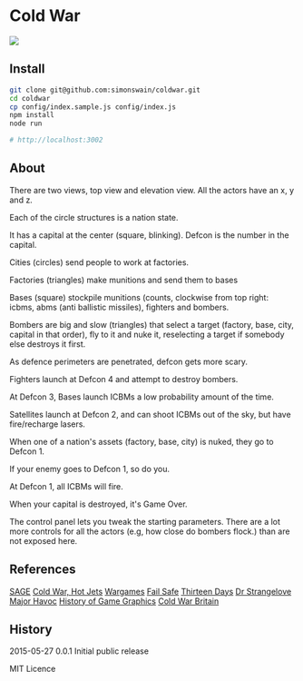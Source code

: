 # Cold War

![](http://i.imgur.com/PNsaof4.gif) 

## Install

```bash
git clone git@github.com:simonswain/coldwar.git
cd coldwar
cp config/index.sample.js config/index.js
npm install
node run

# http://localhost:3002
```

## About

There are two views, top view and elevation view. All the actors have an x, y and z.

Each of the circle structures is a nation state.

It has a capital at the center (square, blinking). Defcon is the number in the capital.

Cities (circles) send people to work at factories.

Factories (triangles) make munitions and send them to bases

Bases (square) stockpile munitions (counts, clockwise from top right: icbms, abms (anti ballistic missiles), 
fighters and bombers.

Bombers are big and slow (triangles) that select a target (factory, base, city, capital in that order), fly to it 
and nuke it, reselecting a target if somebody else destroys it first.

As defence perimeters are penetrated, defcon gets more scary.

Fighters launch at Defcon 4 and attempt to destroy bombers.

At Defcon 3, Bases launch ICBMs a low probability amount of the time.

Satellites launch at Defcon 2, and can shoot ICBMs out of the sky, but have fire/recharge lasers.

When one of a nation's assets (factory, base, city) is nuked, they go to Defcon 1.

If your enemy goes to Defcon 1, so do you.

At Defcon 1, all ICBMs will fire.

When your capital is destroyed, it's Game Over.

The control panel lets you tweak the starting parameters. There are a lot more controls for all the actors (e.g, how close do bombers flock.) than are not exposed here.

## References

[SAGE](https://www.youtube.com/results?search_query=sage+computer)
[Cold War, Hot Jets](https://www.youtube.com/watch?v=oJtzyFRy2Ko)
[Wargames](https://www.youtube.com/watch?v=NHWjlCaIrQo)
[Fail Safe](https://www.youtube.com/watch?v=-9R3w8wDrmM)
[Thirteen Days](https://www.youtube.com/watch?v=-yfIoHXOO9E)
[Dr Strangelove](https://www.youtube.com/watch?v=vuP6KbIsNK4)
[Major Havoc](https://www.youtube.com/watch?v=rbq1LE9MJc0)
[History of Game Graphics](https://www.youtube.com/watch?v=dzN2pgL0zeg&index=1&list=PLOQZmjD6P2HlOoEVKOPaCFvLnjP865X1f)
[Cold War Britain](https://www.youtube.com/watch?v=TZi_rrZX4bo)


## History

2015-05-27 0.0.1 Initial public release

MIT Licence
